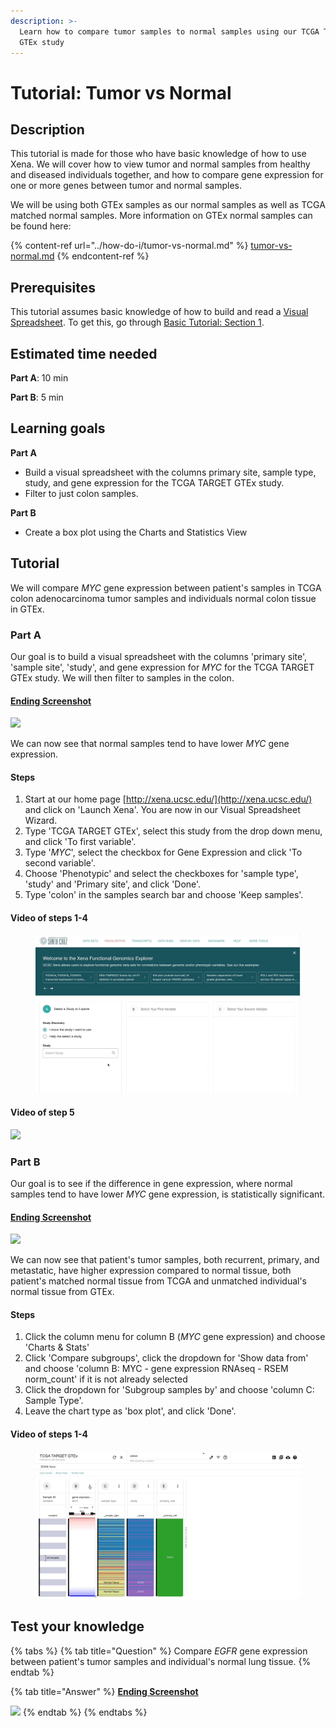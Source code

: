 ```yaml
---
description: >-
  Learn how to compare tumor samples to normal samples using our TCGA TARGET
  GTEx study
---
```


# Tutorial: Tumor vs Normal

## Description

This tutorial is made for those who have basic knowledge of how to use Xena. We will cover how to view tumor and normal samples from healthy and diseased individuals together, and how to compare gene expression for one or more genes between tumor and normal samples.&#x20;

We will be using both GTEx samples as our normal samples as well as TCGA matched normal samples. More information on GTEx normal samples can be found here:

{% content-ref url="../how-do-i/tumor-vs-normal.md" %}
[tumor-vs-normal.md](../how-do-i/tumor-vs-normal.md)
{% endcontent-ref %}

## Prerequisites

This tutorial assumes basic knowledge of how to build and read a [Visual Spreadsheet](../overview-of-features/visual-spreadsheet/). To get this, go through [Basic Tutorial: Section 1](basic-tutorial-section-1.md).

## Estimated time needed

**Part A**: 10 min

**Part B**: 5 min

## Learning goals

**Part A**

* Build a visual spreadsheet with the columns primary site, sample type, study, and gene expression for the TCGA TARGET GTEx study.
* Filter to just colon samples.

**Part B**

* Create a box plot using the Charts and Statistics View

## Tutorial

We will compare _MYC_ gene expression between patient's samples in TCGA colon adenocarcinoma tumor samples and individuals normal colon tissue in GTEx.

### Part A

Our goal is to build a visual spreadsheet with the columns 'primary site', 'sample site', 'study', and gene expression for _MYC_ for the TCGA TARGET GTEx study. We will then filter to samples in the colon.

#### [Ending Screenshot](https://xenabrowser.net/?bookmark=1bd621010a99958b139840a83a49562d)

![](../.gitbook/assets/screen-shot-2021-06-08-at-1.59.21-pm.png)

We can now see that normal samples tend to have lower _MYC_ gene expression.

#### Steps

1. Start at our home page [http://xena.ucsc.edu/](http://xena.ucsc.edu/) and click on 'Launch Xena'. You are now in our Visual Spreadsheet Wizard.
2. Type 'TCGA TARGET GTEx', select this study from the drop down menu, and click 'To first variable'.
3. Type '_MYC_', select the checkbox for Gene Expression and click 'To second variable'.
4. Choose 'Phenotypic' and select the checkboxes for 'sample type', 'study' and 'Primary site', and click 'Done'.
5. Type 'colon' in the samples search bar and choose 'Keep samples'.

#### Video of steps 1-4

<figure><img src="../.gitbook/assets/tumorvsnormalfirst.gif" alt=""><figcaption></figcaption></figure>

#### Video of step 5

![](../.gitbook/assets/tvn_filter_colon.gif)

### Part B

Our goal is to see if the difference in gene expression, where normal samples tend to have lower _MYC_ gene expression, is statistically significant.

#### [Ending Screenshot](https://xenabrowser.net/?bookmark=5037e150565a8331ca94d869dfb0a209)

![](../.gitbook/assets/screen-shot-2021-06-08-at-2.02.19-pm.png)

We can now see that patient's tumor samples, both recurrent, primary, and metastatic, have higher expression compared to normal tissue, both patient's matched normal tissue from TCGA and unmatched individual's normal tissue from GTEx.

#### Steps

1. Click the column menu for column B (_MYC_ gene expression) and choose 'Charts & Stats'
2. Click 'Compare subgroups', click the dropdown for 'Show data from' and choose 'column B: MYC - gene expression RNAseq - RSEM norm\_count' if it is not already selected
3. Click the dropdown for 'Subgroup samples by' and choose 'column C: Sample Type'.
4. Leave the chart type as 'box plot', and click 'Done'.&#x20;

#### Video of steps 1-4

<figure><img src="../.gitbook/assets/tumor_normal_tutorial_step_2.gif" alt=""><figcaption></figcaption></figure>

## Test your knowledge

{% tabs %}
{% tab title="Question" %}
Compare _EGFR_ gene expression between patient's tumor samples and individual's normal lung tissue.
{% endtab %}

{% tab title="Answer" %}
[**Ending Screenshot**](https://xenabrowser.net/?bookmark=6b6103b8e6dab4eb31d2008891b59814)

![](../.gitbook/assets/screen-shot-2021-06-09-at-11.57.59-am.png)
{% endtab %}
{% endtabs %}
